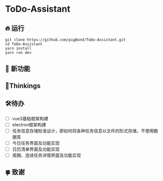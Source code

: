 # ToDo-Assistant

## 🔥 运行

```
git clone https://github.com/pigBond/ToDo-Assistant.git
cd ToDo-Assistant
yarn install
yarn run dev
```

## 🔆 新功能



## 📝Thinkings



## 🛠️待办

- [ ] vue3基础框架构建
- [ ] electron框架构建
- [ ] 任务信息存储标准设计，即如何将各种任务信息以文件的形式存储，不使用数据库
- [ ] 今日任务界面及功能实现
- [ ] 日历清单界面及功能实现
- [ ] 周期、连续任务详情界面及功能实现

## 🍀 致谢

